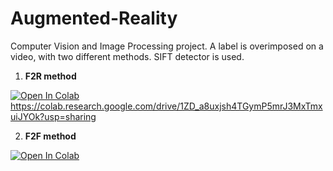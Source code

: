 # Augmented-Reality
Computer Vision and Image Processing project. A label is overimposed on a video, with two different methods. SIFT detector is used.


1. **F2R method**

[![Open In Colab](https://colab.research.google.com/assets/colab-badge.svg)](https://colab.research.google.com/drive/1ZD_a8uxjsh4TGymP5mrJ3MxTmxuiJYOk?usp=sharing)https://colab.research.google.com/drive/1ZD_a8uxjsh4TGymP5mrJ3MxTmxuiJYOk?usp=sharing
  
2. **F2F method**

[![Open In Colab](https://colab.research.google.com/assets/colab-badge.svg)](https://colab.research.google.com/drive/1RGYtuFpIopyCx1y-1sidFPCJKJw1N3Vw?usp=sharing) 
